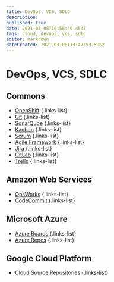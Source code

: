 ```yaml
---
title: DevOps, VCS, SDLC
description: 
published: true
date: 2021-03-08T16:58:49.454Z
tags: cloud, devops, vcs, sdlc
editor: markdown
dateCreated: 2021-03-08T13:47:53.595Z
---
```


# DevOps, VCS, SDLC

## Commons
- [OpenShift](/training/cloud_and_devops/tbd)
{.links-list}
- [Git](/training/cloud_and_devops/tbd)
{.links-list}
- [SonarQube](/training/cloud_and_devops/tbd)
{.links-list}
- [Kanban](/training/cloud_and_devops/tbd)
{.links-list}
- [Scrum](/training/cloud_and_devops/tbd)
{.links-list}
- [Agile Framework](/training/cloud_and_devops/tbd)
{.links-list}
- [Jira](/training/cloud_and_devops/tbd)
{.links-list}
- [GitLab](/training/cloud_and_devops/tbd)
{.links-list}
- [Trello](/training/cloud_and_devops/tbd)
{.links-list}

## Amazon Web Services
- [OpsWorks](/training/aws/opsworks)
{.links-list}
- [CodeCommit](/training/aws/codecommit)
{.links-list}

## Microsoft Azure
- [Azure Boards](/training/azure/azure_boards)
{.links-list}
- [Azure Repos](/training/azure/azure_repos)
{.links-list}

## Google Cloud Platform
- [Cloud Source Repositories](/training/gcp/cloud_source_repositories)
{.links-list}